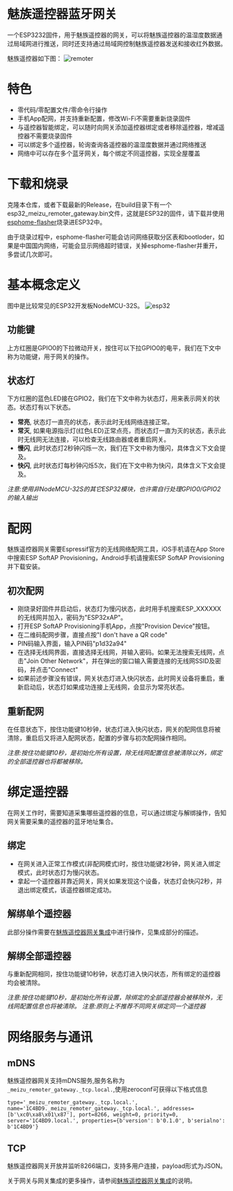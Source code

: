 # 魅族遥控器蓝牙网关

一个ESP3232固件，用于魅族遥控器的网关，可以将魅族遥控器的温湿度数据通过局域网进行推送，同时还支持通过局域网控制魅族遥控器发送和接收红外数据。

魅族遥控器如下图：
![remoter](https://user-images.githubusercontent.com/27534713/131553205-0a2ce801-df07-4943-ba96-bc730ce44635.jpg)

# 特色
- 零代码/零配置文件/零命令行操作
- 手机App配网，并支持重新配置，修改Wi-Fi不需要重新烧录固件
- 与遥控器智能绑定，可以随时向网关添加遥控器绑定或者移除遥控器，增减遥控器不需要烧录固件
- 可以绑定多个遥控器，轮询查询各遥控器的温湿度数据并通过网络推送
- 网络中可以存在多个蓝牙网关，每个绑定不同遥控器，实现全屋覆盖

# 下载和烧录

克隆本仓库，或者下载最新的Release，在build目录下有一个esp32_meizu_remoter_gateway.bin文件，这就是ESP32的固件，请下载并使用[esphome-flasher](https://github.com/esphome/esphome-flasher/releases/latestr)烧录进ESP32中。

由于烧录过程中，esphome-flasher可能会访问网络获取分区表和bootloder，如果是中国国内网络，可能会显示网络超时错误，关掉esphome-flasher并重开，多尝试几次即可。

# 基本概念定义
图中是比较常见的ESP32开发板NodeMCU-32S。
![esp32](https://user-images.githubusercontent.com/27534713/131534909-ef80cda9-1f67-4032-b2b1-15576f4d1030.jpg)
## 功能键
上方红圈是GPIO0的下拉微动开关，按住可以下拉GPIO0的电平，我们在下文中称为功能键，用于网关的操作。
## 状态灯
下方红圈的蓝色LED接在GPIO2，我们在下文中称为状态灯，用来表示网关的状态。状态灯有以下状态。
- **常亮**, 状态灯一直亮的状态，表示此时无线网络连接正常。
- **常灭**, 如果电源指示灯(红色LED)正常点亮，而状态灯一直为灭的状态，表示此时无线网无法连接，可以检查无线路由器或者重启网关。
- **慢闪**, 此时状态灯2秒钟闪烁一次，我们在下文中称为慢闪，具体含义下文会提及。
- **快闪**, 此时状态灯每秒钟闪烁5次，我们在下文中称为快闪，具体含义下文会提及。

*注意:使用非NodeMCU-32S的其它ESP32模块，也许需自行处理GPIO0/GPIO2的输入输出*


# 配网
魅族遥控器网关需要Espressif官方的无线网络配网工具，iOS手机请在App Store中搜索ESP SoftAP Provisioning，Android手机请搜索ESP SoftAP Provisioning并下载安装。

## 初次配网
- 刚烧录好固件并启动后，状态灯为慢闪状态，此时用手机搜索ESP_XXXXXX的无线网并加入，密码为"ESP32xAP"。
- 打开ESP SoftAP Provisioning手机App，点按"Provision Device"按钮。
- 在二维码配网步骤，直接点按"I don't have a QR code"
- PIN码输入界面，输入PIN码"p1d32a94"
- 在选择无线网界面，直接选择无线网，并输入密码。如果无法搜索无线网，点击"Join Other Network"，并在弹出的窗口输入需要连接的无线网SSID及密码，并点击"Connect"
- 如果前述步骤没有错误，网关状态灯进入快闪状态，此时网关设备将重启，重新启动后，状态灯如果成功连接上无线网，会显示为常亮状态。

## 重新配网
在任意状态下，按住功能键10秒钟，状态灯进入快闪状态，网关的配网信息将被清除，重启后又将进入配网状态，配置的步骤与初次配网操作相同。

*注意:按住功能键10秒，是初始化所有设置，除无线网配置信息被清除以外，绑定的全部遥控器也将都被移除。*


# 绑定遥控器
在网关工作时，需要知道采集哪些遥控器的信息，可以通过绑定与解绑操作，告知网关需要采集的遥控器的蓝牙地址集合。

## 绑定
- 在网关进入正常工作模式(非配网模式)时，按住功能键2秒钟，网关进入绑定模式，此时状态灯为慢闪状态。
- 拿起一个遥控器并靠近网关，网关如果发现这个设备，状态灯会快闪2秒，并退出绑定模式，该遥控器绑定成功。

## 解绑单个遥控器
此部分操作需要在[魅族遥控器网关集成](https://github.com/georgezhao2010/meizu_remoter_gateway)中进行操作，见集成部分的描述。

## 解绑全部遥控器
与重新配网相同，按住功能键10秒钟，状态灯进入快闪状态，所有绑定的遥控器均会被清除。

*注意:按住功能键10秒，是初始化所有设置，除绑定的全部遥控器会被移除外，无线网配置信息也将被清除。*
*注意:原则上不推荐不同网关绑定同一个遥控器*

# 网络服务与通讯
## mDNS
魅族遥控器网关支持mDNS服务,服务名称为`_meizu_remoter_gateway._tcp.local.`,使用zeroconf可获得以下格式信息
```
type='_meizu_remoter_gateway._tcp.local.', name='1C4BD9._meizu_remoter_gateway._tcp.local.', addresses=[b'\xc0\xa8\x01\x87'], port=8266, weight=0, priority=0, server='1C4BD9.local.', properties={b'version': b'0.1.0', b'serialno': b'1C4BD9'}
```

## TCP
魅族遥控器网关开放并监听8266端口，支持多用户连接，payload形式为JSON。

关于网关与网关集成的更多操作，请参阅[魅族遥控器网关集成](https://github.com/georgezhao2010/meizu_remoter_gateway/README.md)的说明。
